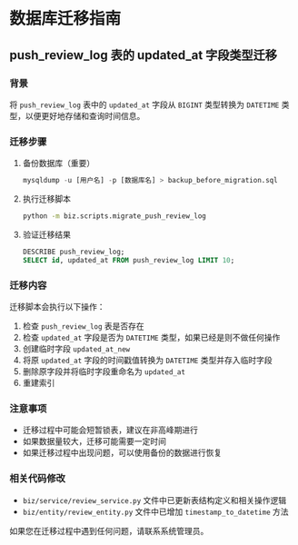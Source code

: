 # 数据库迁移指南

## push_review_log 表的 updated_at 字段类型迁移

### 背景

将 `push_review_log` 表中的 `updated_at` 字段从 `BIGINT` 类型转换为 `DATETIME` 类型，以便更好地存储和查询时间信息。

### 迁移步骤

1. 备份数据库（重要）

    ```sql
    mysqldump -u [用户名] -p [数据库名] > backup_before_migration.sql
    ```

2. 执行迁移脚本

    ```bash
    python -m biz.scripts.migrate_push_review_log
    ```

3. 验证迁移结果

    ```sql
    DESCRIBE push_review_log;
    SELECT id, updated_at FROM push_review_log LIMIT 10;
    ```

### 迁移内容

迁移脚本会执行以下操作：

1. 检查 `push_review_log` 表是否存在
2. 检查 `updated_at` 字段是否为 `DATETIME` 类型，如果已经是则不做任何操作
3. 创建临时字段 `updated_at_new`
4. 将原 `updated_at` 字段的时间戳值转换为 `DATETIME` 类型并存入临时字段
5. 删除原字段并将临时字段重命名为 `updated_at`
6. 重建索引

### 注意事项

- 迁移过程中可能会短暂锁表，建议在非高峰期进行
- 如果数据量较大，迁移可能需要一定时间
- 如果迁移过程中出现问题，可以使用备份的数据进行恢复

### 相关代码修改

- `biz/service/review_service.py` 文件中已更新表结构定义和相关操作逻辑
- `biz/entity/review_entity.py` 文件中已增加 `timestamp_to_datetime` 方法

如果您在迁移过程中遇到任何问题，请联系系统管理员。 